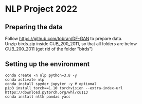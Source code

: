 # NLP Project 2022

## Preparing the data
Follow https://github.com/tobran/DF-GAN to prepare data. <br>
Unzip birds.zip inside CUB_200_2011, so that all folders are below CUB_200_2011 (get rid of the folder "birds")

## Setting up the environment
```
conda create -n nlp python=3.8 -y
conda activate nlp
conda install spyder jupyter -y # optional
pip3 install torch==1.10 torchvision --extra-index-url https://download.pytorch.org/whl/cu113
conda install nltk pandas yacs
```
